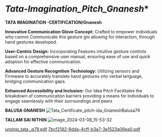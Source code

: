 # *Tata-Imagination_Pitch_Gnanesh**
**TATA IMAGINATION -CERTIFICATION/Gnanesh**

**Innovative Communication Glove Concept:**  Crafted to empower individuals who cannot Communicate this gesture glo allowing for interaction, through hand gestures developed.

**User-Centric Design:** Incorporating Features intuitive gesture controls based on a comprehensive user manual, ensuring ease of use and quick adoption for effective communication.

**Advanced Gesture Recognition Technology:** Utilizing  sensors and Firmware to accurately translate hand gestures into verbal language, bridging communication gaps.

**Enhanced Accessibility and Inclusion:**  Our Idea Pitch Facilitates the breakdown of communication barriers providing a means for individuals to engage seamlessly with their surroundings and peers

**BALUSA GNANESH**
![Tata_Certificate_pitch-ida_GnaneshBalusa79](https://github.com/gnanesh-16/Global_Hacthon_Pitch_Gnanesh/assets/98212179/7192e093-8cc6-48df-8a90-3401d8b1abca)

**TALLAM SAI NITHIN**
![image_2024-03-08_15-53-32](https://github.com/gnanesh-16/Global_Tata_Imagination__Pitch_Gnanesh/assets/98212179/39ed0f7e-d054-49e0-824c-a2205eab8d98)



[unstop_tata _g79.pdf](https://github.com/gnanesh-16/Global_Hacthon_Pitch_Gnanesh/files/14535987/unstop_tata._g79.pdf)
[7bcf2182-8dda-4cff-b3a7-3e1523a06ea0.pdf](https://github.com/gnanesh-16/Global_Tata_Imagination__Pitch_Gnanesh/files/14536879/7bcf2182-8dda-4cff-b3a7-3e1523a06ea0.pdf)
